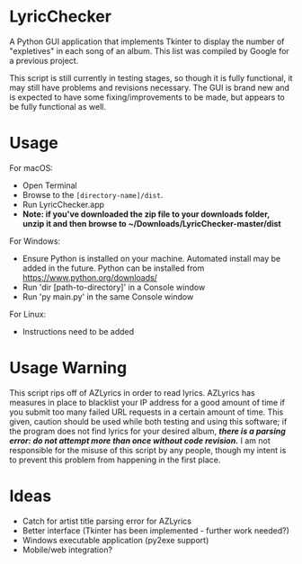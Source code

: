 # LyricChecker
A Python GUI application that implements Tkinter to display the number of "expletives" in each song of an album. This list was compiled by Google for a previous project.

This script is still currently in testing stages, so though it is fully functional, it may still have problems and revisions necessary. The GUI is brand new and is expected to have some fixing/improvements to be made, but appears to be fully functional as well.

# Usage

For macOS:
- Open Terminal
- Browse to the `[directory-name]/dist`. 
- Run LyricChecker.app
- **Note: if you've downloaded the zip file to your downloads folder, unzip it and then browse to ~/Downloads/LyricChecker-master/dist**

For Windows:
- Ensure Python is installed on your machine. Automated install may be added in the future. Python can be installed from https://www.python.org/downloads/
- Run 'dir [path-to-directory]' in a Console window
- Run 'py main.py' in the same Console window

For Linux:
- Instructions need to be added

# Usage Warning
This script rips off of AZLyrics in order to read lyrics. AZLyrics has measures in place to blacklist your IP address for a good amount of time if you submit too many failed URL requests in a certain amount of time.
This given, caution should be used while both testing and using this software; if the program does not find lyrics for your desired album, ***there is a parsing error: do not attempt more than once without code revision.***
I am not responsible for the misuse of this script by any people, though my intent is to prevent this problem from happening in the first place.

# Ideas
- Catch for artist title parsing error for AZLyrics
- Better interface (Tkinter has been implemented - further work needed?)
- Windows executable application (py2exe support)
- Mobile/web integration?
